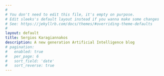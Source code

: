 ```yaml
---
#
# You don't need to edit this file, it's empty on purpose.
# Edit sleeks's default layout instead if you wanna make some changes
# See: https://jekyllrb.com/docs/themes/#overriding-theme-defaults
#
layout: default
title: Sergios Karagiannakos
description: A new generation Artificial Intelligence blog
# pagination: 
#   enabled: true
#   per_page: 6
#   sort_field: 'date'
#   sort_reverse: true
---
```


